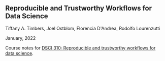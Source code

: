 ## Reproducible and Trustworthy Workflows for Data Science

Tiffany A. Timbers, Joel Ostblom, Florencia D'Andrea, Rodolfo Lourenzutti

January, 2022

Course notes for [DSCI 310: Reproducible and trustworthy workflows for data science](https://ubc-dsci.github.io/dsci-310-student/).